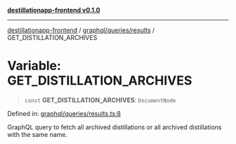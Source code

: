 [**destillationapp-frontend v0.1.0**](../../../../README.md)

***

[destillationapp-frontend](../../../../modules.md) / [graphql/queries/results](../README.md) / GET\_DISTILLATION\_ARCHIVES

# Variable: GET\_DISTILLATION\_ARCHIVES

> `const` **GET\_DISTILLATION\_ARCHIVES**: `DocumentNode`

Defined in: [graphql/queries/results.ts:8](https://github.com/DestillApp/main/blob/be94b1d93681946bd573e84cd8381ba32cee62b9/frontend/src/graphql/queries/results.ts#L8)

GraphQL query to fetch all archived distillations or all archived distillations with the same name.
